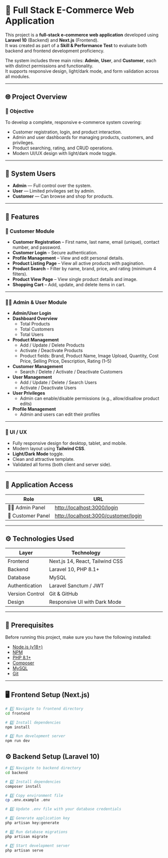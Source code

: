 # 🛒 Full Stack E-Commerce Web Application

This project is a **full-stack e-commerce web application** developed using **Laravel 10** (Backend) and **Next.js** (Frontend).  
It was created as part of a **Skill & Performance Test** to evaluate both backend and frontend development proficiency.

The system includes three main roles: **Admin**, **User**, and **Customer**, each with distinct permissions and functionality.  
It supports responsive design, light/dark mode, and form validation across all modules.

---

## 🌐 Project Overview

### 🎯 Objective
To develop a complete, responsive e-commerce system covering:
- Customer registration, login, and product interaction.
- Admin and user dashboards for managing products, customers, and privileges.
- Product searching, rating, and CRUD operations.
- Modern UI/UX design with light/dark mode toggle.

---

## 👥 System Users
- **Admin** — Full control over the system.
- **User** — Limited privileges set by admin.
- **Customer** — Can browse and shop for products.

---

## 🚀 Features

### 🧍 Customer Module
- **Customer Registration** – First name, last name, email (unique), contact number, and password.
- **Customer Login** – Secure authentication.
- **Profile Management** – View and edit personal details.
- **Product Listing Page** – View all active products with pagination.
- **Product Search** – Filter by name, brand, price, and rating (minimum 4 filters).
- **Product View Page** – View single product details and image.
- **Shopping Cart** – Add, update, and delete items in cart.

---

### 🧑‍💼 Admin & User Module
- **Admin/User Login**
- **Dashboard Overview**
  - Total Products
  - Total Customers
  - Total Users
- **Product Management**
  - Add / Update / Delete Products
  - Activate / Deactivate Products
  - Product fields: Brand, Product Name, Image Upload, Quantity, Cost Price, Selling Price, Description, Rating (1–5)
- **Customer Management**
  - Search / Delete / Activate / Deactivate Customers
- **User Management**
  - Add / Update / Delete / Search Users
  - Activate / Deactivate Users
- **User Privileges**
  - Admin can enable/disable permissions (e.g., allow/disallow product edits)
- **Profile Management**
  - Admin and users can edit their profiles

---

### 🎨 UI / UX
- Fully responsive design for desktop, tablet, and mobile.
- Modern layout using **Tailwind CSS**.
- **Light/Dark Mode** toggle.
- Clean and attractive template.
- Validated all forms (both client and server side).

---

## 🔗 Application Access

| Role | URL |
|------|------|
| 🧑‍💼 Admin Panel | [http://localhost:3000/login](http://localhost:3000/login) |
| 👥 Customer Panel | [http://localhost:3000/customer/login](http://localhost:3000/customer/login) |

---

## ⚙️ Technologies Used

| Layer | Technology |
|-------|-------------|
| Frontend | Next.js 14, React, Tailwind CSS |
| Backend | Laravel 10, PHP 8.1+ |
| Database | MySQL |
| Authentication | Laravel Sanctum / JWT |
| Version Control | Git & GitHub |
| Design | Responsive UI with Dark Mode |

---

## 🧩 Prerequisites

Before running this project, make sure you have the following installed:

- [Node.js (v18+)](https://nodejs.org/)
- [NPM](https://www.npmjs.com/)
- [PHP 8.1+](https://www.php.net/)
- [Composer](https://getcomposer.org/)
- [MySQL](https://dev.mysql.com/downloads/)
- [Git](https://git-scm.com/)

---

## 🖥️ Frontend Setup (Next.js)

```bash
# 1️⃣ Navigate to frontend directory
cd frontend

# 2️⃣ Install dependencies
npm install

# 3️⃣ Run development server
npm run dev
```

## ⚙️ Backend Setup (Laravel 10)
```bash
# 1️⃣ Navigate to backend directory
cd backend

# 2️⃣ Install dependencies
composer install

# 3️⃣ Copy environment file
cp .env.example .env

# 4️⃣ Update .env file with your database credentials

# 5️⃣ Generate application key
php artisan key:generate

# 6️⃣ Run database migrations
php artisan migrate

# 7️⃣ Start development server
php artisan serve
```



